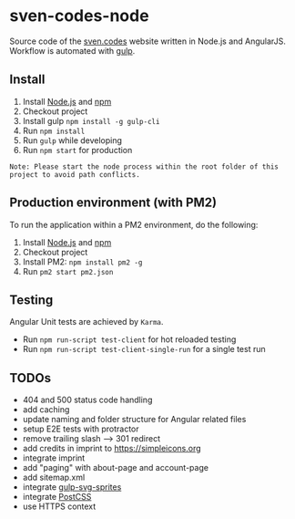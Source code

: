 # sven-codes-node
Source code of the [sven.codes](http://sven.codes) website written in Node.js and AngularJS. Workflow is automated with [gulp](http://gulpjs.com).

## Install

1. Install [Node.js](https://nodejs.org) and [npm](https://www.npmjs.com)
2. Checkout project
3. Install gulp `npm install -g gulp-cli`
4. Run `npm install`
5. Run `gulp` while developing
6. Run `npm start` for production

`Note: Please start the node process within the root folder of this project to avoid path conflicts.`

## Production environment (with PM2)

To run the application within a PM2 environment, do the following:

1. Install [Node.js](https://nodejs.org) and [npm](https://www.npmjs.com)
2. Checkout project
3. Install PM2: `npm install pm2 -g`
4. Run `pm2 start pm2.json`

## Testing

Angular Unit tests are achieved by `Karma`.
* Run `npm run-script test-client` for hot reloaded testing
* Run `npm run-script test-client-single-run` for a single test run

## TODOs

* 404 and 500 status code handling
* add caching
* update naming and folder structure for Angular related files
* setup E2E tests with protractor
* remove trailing slash --> 301 redirect
* add credits in imprint to https://simpleicons.org
* integrate imprint
* add "paging" with about-page and account-page
* add sitemap.xml
* integrate [gulp-svg-sprites](https://www.npmjs.com/package/gulp-svg-sprites)
* integrate [PostCSS](http://postcss.org)
* use HTTPS context
